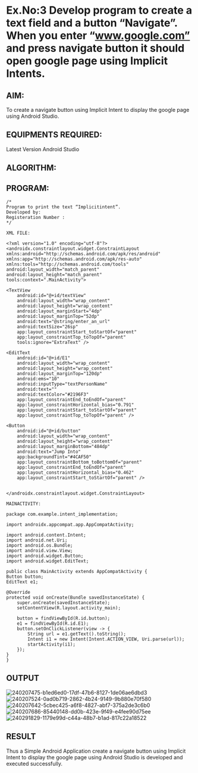 # Ex.No:3 Develop program to create a text field and a button “Navigate”. When you enter “www.google.com” and press navigate button it should open google page using Implicit Intents.


## AIM:

To create a navigate button using Implicit Intent to display the google page using Android Studio.

## EQUIPMENTS REQUIRED:

Latest Version Android Studio

## ALGORITHM:



## PROGRAM:
```
/*
Program to print the text “Implicitintent”.
Developed by:
Registeration Number :
*/
```
```
XML FILE:

<?xml version="1.0" encoding="utf-8"?>
<androidx.constraintlayout.widget.ConstraintLayout xmlns:android="http://schemas.android.com/apk/res/android"
xmlns:app="http://schemas.android.com/apk/res-auto"
xmlns:tools="http://schemas.android.com/tools"
android:layout_width="match_parent"
android:layout_height="match_parent"
tools:context=".MainActivity">

<TextView
    android:id="@+id/textView"
    android:layout_width="wrap_content"
    android:layout_height="wrap_content"
    android:layout_marginStart="4dp"
    android:layout_marginTop="52dp"
    android:text="@string/enter_an_url"
    android:textSize="26sp"
    app:layout_constraintStart_toStartOf="parent"
    app:layout_constraintTop_toTopOf="parent"
    tools:ignore="ExtraText" />

<EditText
    android:id="@+id/E1"
    android:layout_width="wrap_content"
    android:layout_height="wrap_content"
    android:layout_marginTop="120dp"
    android:ems="10"
    android:inputType="textPersonName"
    android:text=""
    android:textColor="#2196F3"
    app:layout_constraintEnd_toEndOf="parent"
    app:layout_constraintHorizontal_bias="0.791"
    app:layout_constraintStart_toStartOf="parent"
    app:layout_constraintTop_toTopOf="parent" />

<Button
    android:id="@+id/button"
    android:layout_width="wrap_content"
    android:layout_height="wrap_content"
    android:layout_marginBottom="484dp"
    android:text="Jump Into"
    app:backgroundTint="#4CAF50"
    app:layout_constraintBottom_toBottomOf="parent"
    app:layout_constraintEnd_toEndOf="parent"
    app:layout_constraintHorizontal_bias="0.462"
    app:layout_constraintStart_toStartOf="parent" />


</androidx.constraintlayout.widget.ConstraintLayout>
```
```
MAINACTIVITY:

package com.example.intent_implementation;

import androidx.appcompat.app.AppCompatActivity;

import android.content.Intent;
import android.net.Uri;
import android.os.Bundle;
import android.view.View;
import android.widget.Button;
import android.widget.EditText;

public class MainActivity extends AppCompatActivity {
Button button;
EditText e1;

@Override
protected void onCreate(Bundle savedInstanceState) {
    super.onCreate(savedInstanceState);
    setContentView(R.layout.activity_main);

    button = findViewById(R.id.button);
    e1 = findViewById(R.id.E1);
    button.setOnClickListener(view -> {
        String url = e1.getText().toString();
        Intent i1 = new Intent(Intent.ACTION_VIEW, Uri.parse(url));
        startActivity(i1);
    });
}
}
```
## OUTPUT
![240207475-b1ed6ed0-17df-47b6-8127-1de06ae6dbd3](https://github.com/MilitantVlr/EXP3/assets/121683193/7846b0e0-de61-479b-bf50-b4245426d07c)
![240207524-0ad0b719-2862-4b24-9149-9b880e70f580](https://github.com/MilitantVlr/EXP3/assets/121683193/ef999d20-6fb0-429a-8937-ac9cb6c0a4f1)
![240207642-5cbec425-a6f8-4827-abf7-375a2de3c6b0](https://github.com/MilitantVlr/EXP3/assets/121683193/fe4f8b53-9b8b-4fa0-82e1-cc82ea917edb)
![240207686-85440148-dd0b-423e-9f49-e4fee90d75ee](https://github.com/MilitantVlr/EXP3/assets/121683193/14afa51f-6722-4219-a514-831c82a669c3)
![240291829-1179e99d-c44a-48b7-b1ad-817c22a18522](https://github.com/MilitantVlr/EXP3/assets/121683193/fd1ffbba-50c3-4a2d-9930-8b576234a0f0)




## RESULT
Thus a Simple Android Application create a navigate button using Implicit Intent to display the google page using Android Studio is developed and executed successfully.
